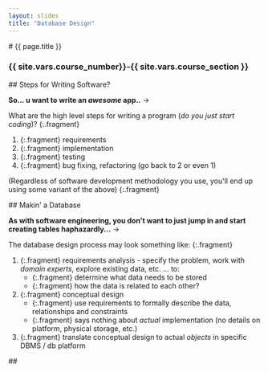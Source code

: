 ```yaml
---
layout: slides
title: "Database Design"
---
```

<section markdown="block" class="intro-slide">
# {{ page.title }}

### {{ site.vars.course_number}}-{{ site.vars.course_section }}

<p><small></small></p>
</section>

<section markdown="block">
## Steps for Writing Software?

__So... u want to write an _awesome_ app..__ &rarr;

What are the high level steps for writing a program (_do you just start coding_)?
{:.fragment}

1. {:.fragment} requirements
2. {:.fragment} implementation
3. {:.fragment} testing
4. {:.fragment} bug fixing, refactoring (go back to 2 or even 1)

(Regardless of software development methodology you use, you'll end up using some variant of the above)
{:.fragment}

</section>

<section markdown="block">
## Makin' a Database

__As with software engineering, you don't want to just jump in and start creating tables haphazardly...__ &rarr;

The database design process may look something like:
{:.fragment}

1. {:.fragment} requirements analysis - specify the problem, work with _domain experts_, explore existing data, etc. ... to: 
	* {:.fragment} determine what data needs to be stored 
	* {:.fragment} how the data is related to each other?
2. {:.fragment} conceptual design
	* {:.fragment} use requirements to formally describe the data, relationships and constraints
	* {:.fragment} says nothing about _actual_ implementation (no details on  platform, physical storage, etc.)	
3. {:.fragment} translate conceptual design to actual _objects_ in specific DBMS / db platform

</section>

<section markdown="block">
## 

</section>
